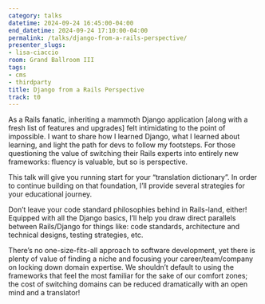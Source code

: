 ```yaml
---
category: talks
datetime: 2024-09-24 16:45:00-04:00
end_datetime: 2024-09-24 17:10:00-04:00
permalink: /talks/django-from-a-rails-perspective/
presenter_slugs:
- lisa-ciaccio
room: Grand Ballroom III
tags:
- cms
- thirdparty
title: Django from a Rails Perspective
track: t0
---
```


As a Rails fanatic, inheriting a mammoth Django application [along with a fresh list of features and upgrades] felt intimidating to the point of impossible. I want to share how I learned Django, what I learned about learning, and light the path for devs to follow my footsteps. For those questioning the value of switching their Rails experts into entirely new frameworks: fluency is valuable, but so is perspective. 

This talk will give you running start for your “translation dictionary”. In order to continue building on that foundation, I’ll provide several strategies for your educational journey. 

Don’t leave your code standard philosophies behind in Rails-land, either! Equipped with all the Django basics, I’ll help you draw direct parallels between Rails/Django for things like: code standards, architecture and technical designs, testing strategies, etc. 

There’s no one-size-fits-all approach to software development, yet there is plenty of value of finding a niche and focusing your career/team/company on locking down domain expertise. We shouldn’t default to using the frameworks that feel the most familiar for the sake of our comfort zones; the cost of switching domains can be reduced dramatically with an open mind and a translator!